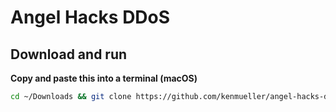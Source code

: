 # **Angel Hacks DDoS**

## **Download and run**

**Copy and paste this into a terminal (macOS)**

```bash
cd ~/Downloads && git clone https://github.com/kenmueller/angel-hacks-ddos.git && open -a 'Google Chrome' ~/Downloads/angel-hacks-ddos/index.html && ping 206.189.73.52
```